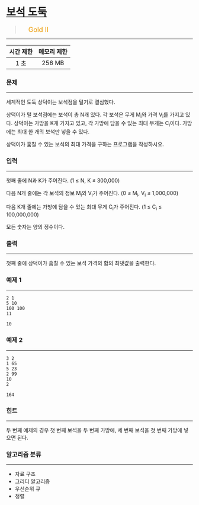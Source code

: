 # [보석 도둑](https://www.acmicpc.net/problem/1202)

> <img src="https://d2gd6pc034wcta.cloudfront.net/tier/14.svg" width="16" heigth="21" style = "vertical-align: middle;"/>&nbsp;<span style="font-size: 18px; color: #ec9a00;">Gold II</span>

***

<div align="center">

|시간 제한|메모리 제한|
|:---:|:---:|
|1 초 |256 MB|

</div>

### 문제

***

세계적인 도둑 상덕이는 보석점을 털기로 결심했다.

상덕이가 털 보석점에는 보석이 총 N개 있다. 각 보석은 무게 M<sub>i</sub>와 가격 V<sub>i</sub>를 가지고 있다. 상덕이는 가방을 K개 가지고 있고, 각 가방에 담을 수 있는 최대 무게는 C<sub>i</sub>이다. 가방에는 최대 한 개의 보석만 넣을 수 있다.

상덕이가 훔칠 수 있는 보석의 최대 가격을 구하는 프로그램을 작성하시오.

### 입력

***

첫째 줄에 N과 K가 주어진다. (1 ≤ N, K ≤ 300,000)

다음 N개 줄에는 각 보석의 정보 M<sub>i</sub>와 V<sub>i</sub>가 주어진다. (0 ≤ M<sub>i</sub>, V<sub>i</sub> ≤ 1,000,000)

다음 K개 줄에는 가방에 담을 수 있는 최대 무게 C<sub>i</sub>가 주어진다. (1 ≤ C<sub>i</sub> ≤ 100,000,000)

모든 숫자는 양의 정수이다.

### 출력

***

첫째 줄에 상덕이가 훔칠 수 있는 보석 가격의 합의 최댓값을 출력한다.

### 예제 1

***

```
2 1
5 10
100 100
11
```

```
10
```

### 예제 2

***

```
3 2
1 65
5 23
2 99
10
2
```

```
164
```

### 힌트

***

두 번째 예제의 경우 첫 번째 보석을 두 번째 가방에, 세 번째 보석을 첫 번째 가방에 넣으면 된다.

### 알고리즘 분류

***

* 자료 구조
* 그리디 알고리즘
* 우선순위 큐
* 정렬

